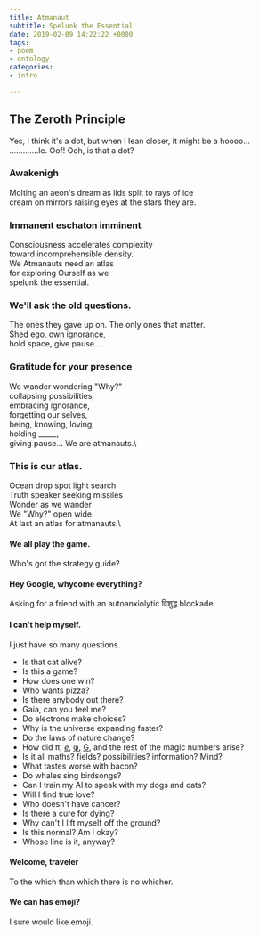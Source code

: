 ```yaml
---
title: Atmanaut
subtitle: Spelunk the Essential
date: 2019-02-09 14:22:22 +0000
tags:
- poem
- ontology
categories:
- intro

---
```

## The Zeroth Principle

Yes, I think it's a dot,
but when I lean closer,
it might be a hoooo...
.............le. Oof!
Ooh, is that a dot?

### Awakenigh

Molting an aeon's dream as
lids split to rays of ice  
cream on mirrors
raising eyes
at the stars they are.

### Immanent eschaton imminent

Consciousness accelerates complexity  
toward incomprehensible density.  
We Atmanauts need an atlas  
for exploring Ourself as we  
spelunk the essential.

### We'll ask the old questions.  

The ones they gave up on.
The only ones that matter.  
Shed ego, own ignorance,  
hold space, give pause…

### Gratitude for your presence

We wander wondering "Why?"\
collapsing possibilities,\
embracing ignorance,\
forgetting our selves,\
being, knowing, loving,\
holding _____,\
giving pause…
We are atmanauts.\

### This is our atlas.

Ocean drop spot light search\
Truth speaker seeking missiles\
Wonder as we wander\
We "Why?" open wide.\
At last an atlas for atmanauts.\

#### We all play the game.
Who's got the strategy guide?

#### Hey Google, whycome everything?
Asking for a friend with an autoanxiolytic विशुद्ध blockade.

#### I can't help myself.
I just have so many questions.

- Is that cat alive?
- Is this a game?
- How does one win?
- Who wants pizza?
- Is there anybody out there?
- Gaia, can you feel me?
- Do electrons make choices?
- Why is the universe expanding faster?
- Do the laws of nature change?
- How did π, [*e*](https://www.wikiwand.com/en/E_(mathematical_constant)), [φ](https://www.wikiwand.com/en/Golden_ratio), [G](https://www.wikiwand.com/en/Gravitational_constant), and the rest of the magic numbers arise?
- Is it all maths? fields? possibilities? information? Mind?
- What tastes worse with bacon?
- Do whales sing birdsongs?
- Can I train my AI to speak with my dogs and cats?
- Will I find true love?
- Who doesn't have cancer?
- Is there a cure for dying?
- Why can't I lift myself off the ground?
- Is this normal? Am I okay?
- Whose line is it, anyway?

#### Welcome, traveler
To the which than which there is no whicher.

#### We can has emoji?
I sure would like emoji.